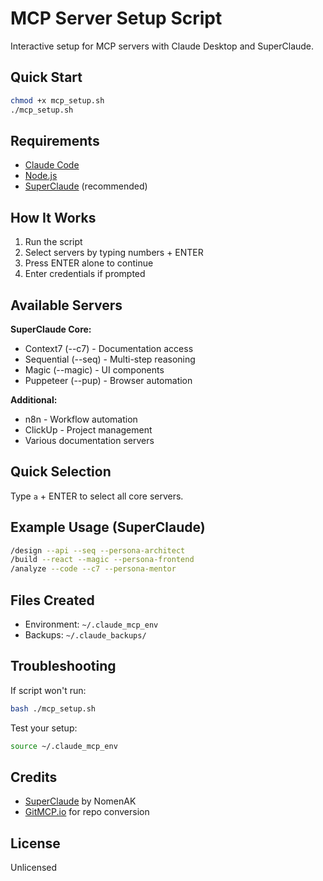 # MCP Server Setup Script

Interactive setup for MCP servers with Claude Desktop and SuperClaude.

## Quick Start

```bash
chmod +x mcp_setup.sh
./mcp_setup.sh
```

## Requirements

- [Claude Code](https://claude.ai/code)
- [Node.js](https://nodejs.org/)
- [SuperClaude](https://github.com/NomenAK/SuperClaude) (recommended)

## How It Works

1. Run the script
2. Select servers by typing numbers + ENTER
3. Press ENTER alone to continue
4. Enter credentials if prompted

## Available Servers

**SuperClaude Core:**
- Context7 (--c7) - Documentation access
- Sequential (--seq) - Multi-step reasoning
- Magic (--magic) - UI components
- Puppeteer (--pup) - Browser automation

**Additional:**
- n8n - Workflow automation
- ClickUp - Project management
- Various documentation servers

## Quick Selection

Type `a` + ENTER to select all core servers.

## Example Usage (SuperClaude)

```bash
/design --api --seq --persona-architect
/build --react --magic --persona-frontend
/analyze --code --c7 --persona-mentor
```

## Files Created

- Environment: `~/.claude_mcp_env`
- Backups: `~/.claude_backups/`

## Troubleshooting

If script won't run:
```bash
bash ./mcp_setup.sh
```

Test your setup:
```bash
source ~/.claude_mcp_env
```

## Credits

- [SuperClaude](https://github.com/NomenAK/SuperClaude) by NomenAK
- [GitMCP.io](https://gitmcp.io) for repo conversion

## License

Unlicensed